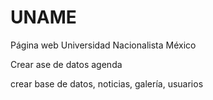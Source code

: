 # UNAME
Página web Universidad Nacionalista México

Crear ase de datos agenda

crear base de datos, noticias, galería, usuarios
